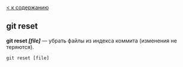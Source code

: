 [< к содержанию](./readme.md)

## git reset

**git reset *[file]*** — убрать файлы из индекса коммита (изменения не теряются).

`git reset [file]`